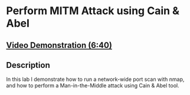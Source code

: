 <h1>Perform MITM Attack using Cain & Abel</h1>

 ## [Video Demonstration (6:40)](https://drive.google.com/file/d/1TvBOU8voSpZqPwOkw07pd52daGjEmmWu/view?usp=sharing)

<h2>Description</h2>
In this lab I demonstrate how to run a network-wide port scan with nmap, and how to perform a Man-in-the-Middle attack using Cain & Abel tool.
<br />


